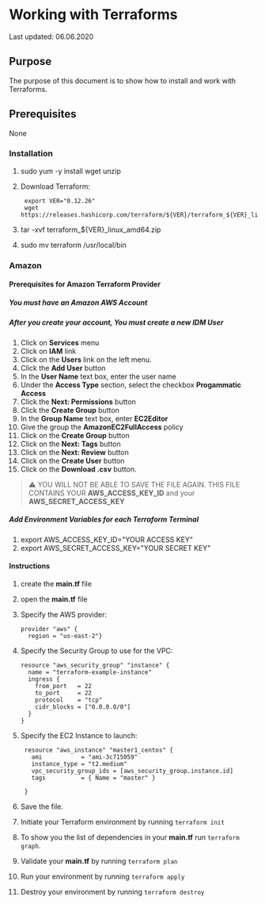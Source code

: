# Working with Terraforms

Last updated: 06.06.2020

## Purpose

The purpose of this document is to show how to install and work with Terraforms.

## Prerequisites

None

### Installation

1. sudo yum -y install wget unzip

1. Download Terraform:

    ```shell script
     export VER="0.12.26"
     wget https://releases.hashicorp.com/terraform/${VER}/terraform_${VER}_linux_amd64.zip
    ```

1. tar -xvf terraform_${VER}_linux_amd64.zip
1. sudo mv terraform /usr/local/bin

### Amazon

#### Prerequisites for Amazon Terraform Provider

##### You must have an Amazon AWS Account

##### After you create your account, You must create a new IDM User

1. Click on **Services** menu
1. Click on **IAM** link
1. Click on the **Users** link on the left menu.
1. Click the **Add User** button
1. In the **User Name** text box, enter the user name
1. Under the **Access Type** section, select the checkbox **Progammatic Access**
1. Click the **Next: Permissions** button
1. Click the **Create Group** button
1. In the **Group Name** text box, enter **EC2Editor**
1. Give the group the **AmazonEC2FullAccess** policy
1. Click on the **Create Group** button
1. Click on the **Next: Tags** button
1. Click on the **Next: Review** button
1. Click on the **Create User** button
1. Click on the **Download .csv** button.

> :warning: YOU WILL NOT BE ABLE
>TO SAVE THE FILE AGAIN.  THIS FILE CONTAINS YOUR
>**AWS_ACCESS_KEY_ID** and your **AWS_SECRET_ACCESS_KEY**



##### Add Environment Variables for each Terraform Terminal

1. export AWS_ACCESS_KEY_ID="YOUR ACCESS KEY"
1. export AWS_SECRET_ACCESS_KEY="YOUR SECRET KEY"

#### Instructions

1. create the **main.tf** file
1. open the **main.tf** file
1. Specify the AWS provider:

    ```hcl-terraform
    provider "aws" {
      region = "us-east-2"}
    ```

1. Specify the Security Group to use for the VPC:

   ```hcl-terraform
   resource "aws_security_group" "instance" {
     name = "terraform-example-instance"
     ingress {
       from_port   = 22
       to_port     = 22
       protocol    = "tcp"
       cidr_blocks = ["0.0.0.0/0"]
     }
   }
    ```

1. Specify the EC2 Instance to launch:

   ```hcl-terraform
    resource "aws_instance" "master1_centos" {
      ami           = "ami-3c715059"
      instance_type = "t2.medium"
      vpc_security_group_ids = [aws_security_group.instance.id]
      tags          = { Name = "master" }

    }
    ```

1. Save the file.
1. Initiate your Terraform environment by running `terraform init`
1. To show you the list of dependencies in your **main.tf** run `terraform graph`.
1. Validate your **main.tf** by running `terraform plan`
1. Run your environment by running `terraform apply`
1. Destroy your environment by running `terraform destroy`

